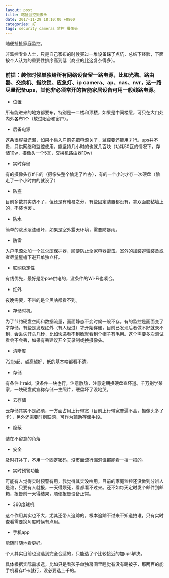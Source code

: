```yaml
---
layout: post
title: 瞎扯监控摄像头
date: 2017-11-29 18:10:00 +0800
categories: 好
tags: security cameras 监控 摄像头
---
```


随便扯扯家庭监控。

非监控专业人士，只是自己家布的时候买过一堆设备踩了点坑，总结下经验，下面按个人认为的重要性排序高到低（商业的比这复杂得多）。

### 前提：装修时候单独给所有网络设备留一路电源，比如光猫、路由器、交换机、指纹锁、应急灯、ip camera、ap、nas、nvr，这一路尽量配备ups，其他非必须常开的智能家居设备可用一般线路电源。

* 位置

所有能进来的地方都要布，特别是一二楼和顶楼，如果是中间楼层，可只在大门处内外各布1个（放过阳台和窗户）。

* 后备电源

这条很容易遗漏，如果小偷入户前先把电源关了，监控要还能用才行。ups并不贵，只供网络和监控使用，能坚持几小时的也就几百块（功耗50瓦的情况下，存储10w，摄像头一个5瓦，交换机路由器10w）

* 实时存储

有的摄像头存tf卡的（摄像头整个偷走了咋办），有的一个小时才存一次硬盘（偷走了一个小时内的就没了）

* 防盗

目前多数其实防不了，但还是有难易之分，有些固定装置都没有，拿双面胶粘墙上的，不装也罢 。

* 防水

简单的泼水泼漆破坏，如果是室外露天环境，需要防暴雨。

* 防雷

入户电源处加一个过欠压保护器，顺便防止全家电器雷击。室外的加装避雷装备或者尽量屋檐下避开单独立杆。

* 联网稳定性

有线优先，最好是带poe供电的，没条件的Wi-Fi也凑合。

* 红外

夜晚需要，不带的是全黑啥都看不到。

* 存储时机。

为了节约硬盘空间和数据流量，画面静态不变时候一般不存。有的监控是画面变了才存储，有些是发现红外（有人经过）才开始存储，目前已发现后者做不好就录不到，会丢失开头几秒，比如快递看不到脸就看到个帽子有毛用。这个需要多次测试看会不会丢，如果有丢建议开全天录制或换摄像头。

* 清晰度

720p起，越高越好，低的基本啥都看不清。

* 存储

有条件上raid，没条件一块也行，注意散热，注意定期换硬盘查坏道。千万别学某家，一块硬盘就宣称存储一生照片，硬盘坏了没地哭。

* 云存储

云存储其实不是必须，一方面占用上行带宽（目前上行带宽普遍不高，摄像头多了卡），另外还需要时刻联网，可作为辅助存储手段。

* 隐蔽

装在不留意的角落

* 安全

及时打补丁，不用一个固定密码，没市面流行漏洞谁都能看一搜一把的。

* 实时预警功能

可能有人觉得实时预警有用，我觉得其实没啥用，目前的家庭监控还没做到分辨人是谁，只要有人就报，一天得烦死，看都看不过来。还不如每天定时发个邮件到邮箱，报告前一天得结果，顺便报告设备正常。

* 360度球机

这个作用其实也不大，尤其还带人追踪的，根本追踪不过来不知道拍谁，只有实时查看需要换角度时候有点用。

* 手机app

能随时随地看更好。

个人其实目前也没选到完全合适的，只能选了个比较接近的加ups解决。

具体根据实际需求选，比如只是看孩子单独房间里睡觉有没有踢被子，那两百的能手机看存tf卡就行，没必要选上千的。